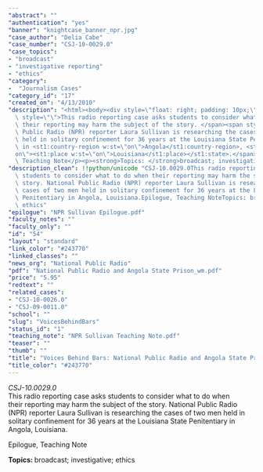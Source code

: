 ```yaml
---
"abstract": ""
"authentication": "yes"
"banner": "knightcase_banner_npr.jpg"
"case_author": "Delia Cabe"
"case_number": "CSJ-10-0029.0"
"case_topics":
- "broadcast"
- "investigative reporting"
- "ethics"
"category": 
-  "Journalism Cases"
"category_id": "17"
"created_on": "4/13/2010"
"description": "<html><body><div style=\"float: right; padding: 10px;\"></div><p><em>CSJ-10.0029.0</em><br/><span\
  \ style=\"\">This radio reporting case asks students to consider what to do when\
  \ their reporting may harm the subject of the story. </span><span style=\"\">National\
  \ Public Radio (NPR) reporter Laura Sullivan is researching the cases of two men\
  \ held in solitary confinement for 36 years at the Louisiana State Penitentiary\
  \ in <st1:country-region w:st=\"on\">Angola</st1:country-region>, <st1:state w:st=\"\
  on\"><st1:place w:st=\"on\">Louisiana</st1:place></st1:state>.</span></p><p>Epilogue,\
  \ Teaching Note</p><p><strong>Topics: </strong>broadcast; investigative; ethics</p></body></html>"
"description_clean": !!python/unicode "CSJ-10.0029.0This radio reporting case asks\
  \ students to consider what to do when their reporting may harm the subject of the\
  \ story. National Public Radio (NPR) reporter Laura Sullivan is researching the\
  \ cases of two men held in solitary confinement for 36 years at the Louisiana State\
  \ Penitentiary in Angola, Louisiana.Epilogue, Teaching NoteTopics: broadcast; investigative;\
  \ ethics"
"epilogue": "NPR Sullivan Epilogue.pdf"
"faculty_notes": ""
"faculty_only": ""
"id": "54"
"layout": "standard"
"link_color": "#243770"
"linked_classes": ""
"news_org": "National Public Radio"
"pdf": "National Public Radio and Angola State Prison_wm.pdf"
"price": "5.95"
"redtext": ""
"related_cases":
- "CSJ-10-0026.0"
- "CSJ-09-0011.0"
"school": ""
"slug": "VoicesBehindBars"
"status_id": "1"
"teaching_note": "NPR Sullivan Teaching Note.pdf"
"teaser": ""
"thumb": ""
"title": "Voices Behind Bars: National Public Radio and Angola State Prison"
"title_color": "#243770"
---
```

<html><body><div style="float: right; padding: 10px;"></div><p><em>CSJ-10.0029.0</em><br/><span style="">This radio reporting case asks students to consider what to do when their reporting may harm the subject of the story. </span><span style="">National Public Radio (NPR) reporter Laura Sullivan is researching the cases of two men held in solitary confinement for 36 years at the Louisiana State Penitentiary in <st1:country-region w:st="on">Angola</st1:country-region>, <st1:state w:st="on"><st1:place w:st="on">Louisiana</st1:place></st1:state>.</span></p><p>Epilogue, Teaching Note</p><p><strong>Topics: </strong>broadcast; investigative; ethics</p></body></html>
